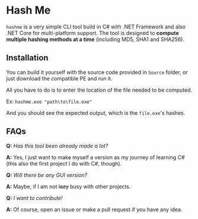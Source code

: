 # Hash Me

`hashme` is a very simple CLI tool build in C# with .NET Framework and also .NET Core for multi-platform support. The tool is designed to **compute multiple hashing methods at a time** (including MD5, SHA1 and SHA256).

## Installation
You can build it yourself with the source code provided in `Source` folder, or  just download the compatible PE and run it.

All you have to do is to enter the location of the file needed to be computed.

Ex: `hashme.exe "path\to\file.exe"`

And you should see the expected output, which is the `file.exe`'s hashes. 

## FAQs
**Q:** *Has this tool been already made a lot?*

**A:** Yes, I just want to make myself a version as my journey of learning C# (this also the first project I do with C#, though).

**Q:** *Will there be any GUI version?*

**A:** Maybe, if I am not ~~lazy~~ busy with other projects.

**Q:** *I want to contribute!*

**A:** Of course, open an issue or make a pull request if you have any idea.
